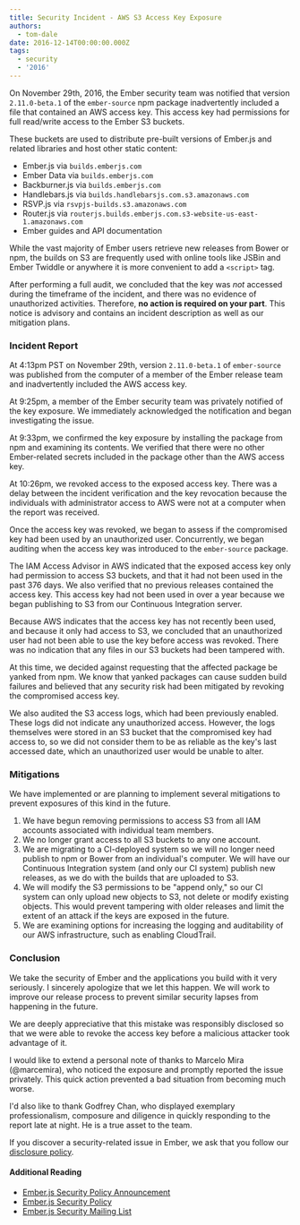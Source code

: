 ```yaml
---
title: Security Incident - AWS S3 Access Key Exposure
authors:
  - tom-dale
date: 2016-12-14T00:00:00.000Z
tags:
  - security
  - '2016'
---
```



On November 29th, 2016, the Ember security team was notified that version `2.11.0-beta.1` of the `ember-source` npm package inadvertently included a file that contained an AWS access key. This access key had permissions for full read/write access to the Ember S3 buckets.

<!-- alex ignore host-hostess -->
These buckets are used to distribute pre-built versions of Ember.js and related libraries and host other static content:

- Ember.js via `builds.emberjs.com`
- Ember Data via `builds.emberjs.com`
- Backburner.js via `builds.emberjs.com`
- Handlebars.js via `builds.handlebarsjs.com.s3.amazonaws.com`
- RSVP.js via `rsvpjs-builds.s3.amazonaws.com`
- Router.js via `routerjs.builds.emberjs.com.s3-website-us-east-1.amazonaws.com`
- Ember guides and API documentation

While the vast majority of Ember users retrieve new releases from Bower or npm, the builds on S3 are frequently used with online tools like JSBin and Ember Twiddle or anywhere it is more convenient to add a `<script>` tag.

After performing a full audit, we concluded that the key was *not* accessed during the timeframe of the incident, and there was no evidence of unauthorized activities. Therefore, **no action is required on your part**. This notice is advisory and contains an incident description as well as our mitigation plans.

### Incident Report

At 4:13pm PST on November 29th, version `2.11.0-beta.1` of `ember-source` was published from the computer of a member of the Ember release team and inadvertently included the AWS access key.

At 9:25pm, a member of the Ember security team was privately notified of the key exposure. We immediately acknowledged the notification and began investigating the issue.

At 9:33pm, we confirmed the key exposure by installing the package from npm and examining its contents. We verified that there were no other Ember-related secrets included in the package other than the AWS access key.

At 10:26pm, we revoked access to the exposed access key. There was a delay between the incident verification and the key revocation because the individuals with administrator access to AWS were not at a computer when the report was received.

Once the access key was revoked, we began to assess if the compromised key had been used by an unauthorized user. Concurrently, we began auditing when the access key was introduced to the `ember-source` package.

The IAM Access Advisor in AWS indicated that the exposed access key only had permission to access S3 buckets, and that it had not been used in the past 376 days. We also verified that no previous releases contained the access key. This access key had not been used in over a year because we began publishing to S3 from our Continuous Integration server.

Because AWS indicates that the access key has not recently been used, and because it only had access to S3, we concluded that an unauthorized user had not been able to use the key before access was revoked. There was no indication that any files in our S3 buckets had been tampered with.

At this time, we decided against requesting that the affected package be yanked from npm. We know that yanked packages can cause sudden build failures and believed that any security risk had been mitigated by revoking the compromised access key.

We also audited the S3 access logs, which had been previously enabled. These logs did not indicate any unauthorized access. However, the logs themselves were stored in an S3 bucket that the compromised key had access to, so we did not consider them to be as reliable as the key's last accessed date, which an unauthorized user would be unable to alter.

### Mitigations

We have implemented or are planning to implement several mitigations to prevent exposures of this kind in the future.

1. We have begun removing permissions to access S3 from all IAM accounts associated with individual team members.
2. We no longer grant access to all S3 buckets to any one account.
3. We are migrating to a CI-deployed system so we will no longer need publish to npm or Bower from an individual's computer. We will have our Continuous Integration system (and only our CI system) publish new releases, as we do with the builds that are uploaded to S3.
4. We will modify the S3 permissions to be "append only," so our CI system can only upload new objects to S3, not delete or modify existing objects. This would prevent tampering with older releases and limit the extent of an attack if the keys are exposed in the future.
5. We are examining options for increasing the logging and auditability of our AWS infrastructure, such as enabling CloudTrail.

### Conclusion

We take the security of Ember and the applications you build with it very seriously. I sincerely apologize that we let this happen. We will work to improve our release process to prevent similar security lapses from happening in the future.

We are deeply appreciative that this mistake was responsibly disclosed so that we were able to revoke the access key before a malicious attacker took advantage of it.

I would like to extend a personal note of thanks to Marcelo Mira (@marcemira), who noticed the exposure and promptly reported the issue privately. This quick action prevented a bad situation from becoming much worse.

I'd also like to thank Godfrey Chan, who displayed exemplary professionalism, composure and diligence in quickly responding to the report late at night. He is a true asset to the team.

If you discover a security-related issue in Ember, we ask that you follow our [disclosure policy](/security/).

#### Additional Reading

- [Ember.js Security Policy Announcement](/blog/2013/04/05/announcing-the-ember-security-policy.html)
- [Ember.js Security Policy](/security/)
- [Ember.js Security Mailing List](https://groups.google.com/forum/#!forum/ember-security)
